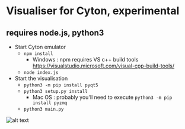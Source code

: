 # Visualiser for Cyton, experimental
## requires node.js, python3
* Start Cyton emulator
    * `npm install`
      * Windows : npm requires VS c++ build tools https://visualstudio.microsoft.com/visual-cpp-build-tools/
    * `node index.js`
* Start the visualisation
    * `python3 -m pip install pyqt5`
    * `python3 setup.py install`
      * Mac OS : probably you'll need to execute `python3 -m pip install pyzmq`
    * `python3 main.py`
    
![alt text](https://github.com/kyr7/vizzero/blob/master/screen.png "Output")

